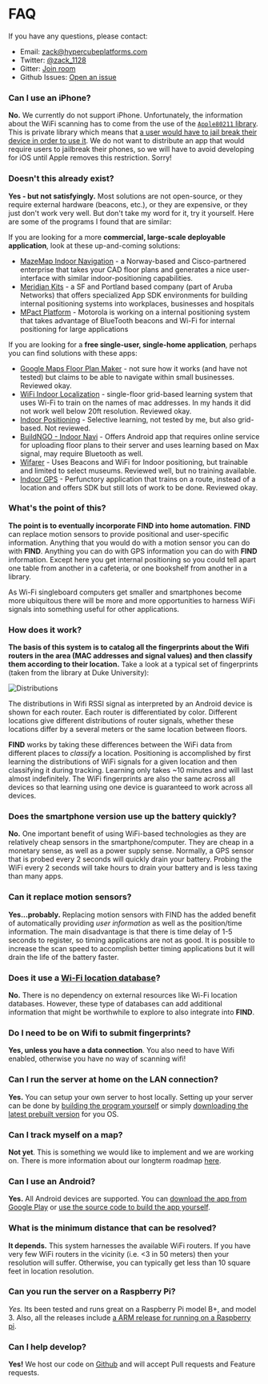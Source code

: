 # FAQ


If you have any questions, please contact:

* Email: [zack@hypercubeplatforms.com](mailto:zack@hypercubeplatforms.com)
* Twitter: [@zack_1128](https://twitter.com/intent/tweet?screen_name=zack_118)
* Gitter: [Join room](https://gitter.im/schollz/find)
* Github Issues: [Open an issue](https://github.com/schollz/find/issues/new)

###  Can I use an iPhone?

**No.** We currently do not support iPhone. Unfortunately, the information about the WiFi scanning has to come from the use of the [`Apple80211` library](https://stackoverflow.com/questions/9684341/iphone-get-a-list-of-all-ssids-without-private-library/9684945#9684945). This is private library which means that [a user would have to jail break their device in order to use it](https://stackoverflow.com/questions/6341547/ios-can-i-manually-associate-wifi-network-with-geographic-location/6341893#6341893). We do not want to distribute an app that would require users to jailbreak their phones, so we will have to avoid developing for iOS until Apple removes this restriction. Sorry!

###  Doesn't this already exist?

**Yes - but not satisfyingly.** Most solutions are not open-source, or they require external hardware (beacons, etc.), or they are expensive, or they just don't work very well. But don't take my word for it, try it yourself. Here are some of the programs I found that are similar:

If you are looking for a more **commercial, large-scale deployable application**, look at these up-and-coming solutions:

-   [MazeMap Indoor Navigation] - a Norway-based and Cisco-partnered enterprise that takes your CAD floor plans and generates a nice user-interface with similar indoor-positioning capabilities.
-   [Meridian Kits] - a SF and Portland based company (part of Aruba Networks) that offers specialized App SDK environments for building internal positioning systems into workplaces, businesses and hospitals
-   [MPact Platform] - Motorola is working on a internal positioning system that takes advantage of BlueTooth beacons and Wi-Fi for internal positioning for large applications

If you are looking for a **free single-user, single-home application**, perhaps you can find solutions with these apps:

-   [Google Maps Floor Plan Maker] - not sure how it works (and have not tested) but claims to be able to navigate within small businesses. Reviewed okay.
-   [WiFi Indoor Localization] - single-floor grid-based learning system that uses Wi-Fi to train on the names of mac addresses. In my hands it did not work well below 20ft resolution. Reviewed okay.
-   [Indoor Positioning] - Selective learning, not tested by me, but also grid-based. Not reviewed.
-   [BuildNGO - Indoor Navi] - Offers Android app that requires online service for uploading floor plans to their server and uses learning based on Max signal, may require Bluetooth as well.
-   [Wifarer] - Uses Beacons and WiFi for Indoor positioning, but trainable and limited to select museums. Reviewed well, but no training available.
-   [Indoor GPS] - Perfunctory application that trains on a route, instead of a location and offers SDK but still lots of work to be done. Reviewed okay.

  [MazeMap Indoor Navigation]: http://mazemap.com/what-it-is
  [Meridian Kits]: http://www.meridianapps.com
  [MPact Platform]: http://newsroom.motorolasolutions.com/Press-Releases/Communicate-to-Shoppers-at-the-Right-Time-with-First-of-its-Kind-Location-Based-Platform-from-Motor-49e1.aspx
  [Google Maps Floor Plan Maker]: https://play.google.com/store/apps/details?id=com.google.android.apps.insight.surveyor&hl=en
  [WiFi Indoor Localization]: https://play.google.com/store/apps/details?id=com.hfalan.wifilocalization&hl=en
  [Indoor Positioning]: https://play.google.com/store/apps/details?id=com.bombao.projetwifi&hl=en
  [BuildNGO - Indoor Navi]: https://play.google.com/store/apps/details?id=com.sails.buildngo&hl=en
  [Wifarer]: https://play.google.com/store/apps/details?id=com.wifarer.android&hl=en
  [Indoor GPS]: https://play.google.com/store/apps/details?id=com.ladiesman217.indoorgps&hl=en


###  What's the point of this?

**The point is to eventually incorporate FIND into home automation.** **FIND** can replace motion sensors to provide positional and user-specific information. Anything that you would do with a motion sensor you can do with **FIND**. Anything you can do with GPS information you can do with **FIND** information. Except here you get internal positioning so you could tell apart one table from another in a cafeteria, or one bookshelf from another in a library.

 As Wi-Fi singleboard computers get smaller and smartphones become more ubiquitous there will be more and more opportunities to harness WiFi signals into something useful for other applications.

### How does it work?

**The basis of this system is to catalog all the fingerprints about the
Wifi routers in the area (MAC addresses and signal values) and then
classify them according to their location.** Take a look at a typical set of fingerprints
 (taken from the library at Duke University):

![Distributions](https://www.internalpositioning.com/guide/img/fingerprint_library.png)

The distributions in Wifi RSSI signal as interpreted by an Android
device is shown for each router. Each router is differentiated by color.
Different locations give different distributions of router signals,
whether these locations differ by a several meters or the same location
between floors.

**FIND** works by taking these differences between the WiFi data from different places to *classify* a location. Positioning is accomplished by first learning the distributions of WiFi signals for a given location and then classifying it during tracking. Learning only takes ~10 minutes and will last almost indefinitely. The WiFi fingerprints are also the same across all devices so that learning using one device is guaranteed to work across all devices.

### Does the smartphone version use up the battery quickly?

**No.** One important benefit of using WiFi-based technologies as they are relatively cheap sensors in the smartphone/computer. They are cheap in a monetary sense, as well as a power supply sense. Normally, a GPS sensor that is probed every 2 seconds will quickly drain your battery. Probing the WiFi every 2 seconds will take hours to drain your battery and is less taxing than many apps.

### Can it replace motion sensors?

**Yes...probably.** Replacing motion sensors with FIND has the added benefit of automatically providing *user information* as well as the position/time information. The main disadvantage is that there is time delay of 1-5 seconds to register, so timing applications are not as good. It is possible to increase the scan speed to accomplish better timing applications but it will drain the life of the battery faster.


### Does it use a [Wi-Fi location database](https://en.wikipedia.org/wiki/Wi-Fi_positioning_system#Public_Wi-Fi_location_databases)?

**No.** There is no dependency on external resources like Wi-Fi location databases. However, these type of databases can add additional information that might be worthwhile to explore to also integrate into **FIND**.


###  Do I need to be on Wifi to submit fingerprints?

**Yes, unless you have a data connection**. You also need to have Wifi enabled, otherwise you have no way of scanning wifi!

###  Can I run the server at home on the LAN connection?

**Yes.** You can setup your own server to host locally. Setting up your server can be done by [building the program yourself](https://github.com/schollz/find#setup-optional) or simply [downloading the latest prebuilt version](https://github.com/schollz/find/releases/tag/v2.0) for you OS.

###  Can I track myself on a map?

**Not yet**. This is something we would like to implement and we are working on. There is more information about our longterm roadmap [here](https://www.internalpositioning.com/).


###  Can I use an Android?

**Yes.** All Android devices are supported. You can [download the app from Google Play](https://play.google.com/store/apps/details?id=com.hcp.find) or [use the source code to build the app yourself](https://github.com/schollz/find/tree/android).

###  What is the minimum distance that can be resolved?

**It depends.** This system harnesses the available WiFi routers. If you have very few WiFi routers in the vicinity (i.e. <3 in 50 meters) then your resolution will suffer. Otherwise, you can typically get less than 10 square feet in location resolution.

###  Can you run the server on a Raspberry Pi?

*Yes.* Its been tested and runs great on a Raspberry Pi model B+, and model 3. Also, all the releases include [a ARM release for running on a Raspberry pi](https://github.com/schollz/find/releases).

### Can I help develop?

**Yes!** We host our code on [Github](https://github.com/schollz/find) and will accept Pull requests and Feature requests.
